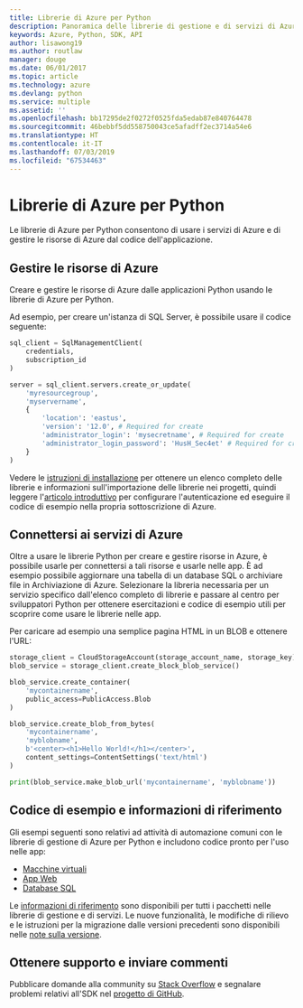 ```yaml
---
title: Librerie di Azure per Python
description: Panoramica delle librerie di gestione e di servizi di Azure per Python
keywords: Azure, Python, SDK, API
author: lisawong19
ms.author: routlaw
manager: douge
ms.date: 06/01/2017
ms.topic: article
ms.technology: azure
ms.devlang: python
ms.service: multiple
ms.assetid: ''
ms.openlocfilehash: bb17295de2f0272f0525fda5edab87e840764478
ms.sourcegitcommit: 46bebbf5dd558750043ce5afadff2ec3714a54e6
ms.translationtype: HT
ms.contentlocale: it-IT
ms.lasthandoff: 07/03/2019
ms.locfileid: "67534463"
---
```

# <a name="azure-libraries-for-python"></a>Librerie di Azure per Python

Le librerie di Azure per Python consentono di usare i servizi di Azure e di gestire le risorse di Azure dal codice dell'applicazione. 

## <a name="manage-azure-resources"></a>Gestire le risorse di Azure

Creare e gestire le risorse di Azure dalle applicazioni Python usando le librerie di Azure per Python.

Ad esempio, per creare un'istanza di SQL Server, è possibile usare il codice seguente:

```python
sql_client = SqlManagementClient(
    credentials,
    subscription_id
)

server = sql_client.servers.create_or_update(
    'myresourcegroup',
    'myservername',
    {
        'location': 'eastus',
        'version': '12.0', # Required for create
        'administrator_login': 'mysecretname', # Required for create
        'administrator_login_password': 'HusH_Sec4et' # Required for create
    }
)
```

Vedere le [istruzioni di installazione](python-sdk-azure-install.md) per ottenere un elenco completo delle librerie e informazioni sull'importazione delle librerie nei progetti, quindi leggere l'[articolo introduttivo](python-sdk-azure-get-started.yml) per configurare l'autenticazione ed eseguire il codice di esempio nella propria sottoscrizione di Azure.

## <a name="connect-to-azure-services"></a>Connettersi ai servizi di Azure

Oltre a usare le librerie Python per creare e gestire risorse in Azure, è possibile usarle per connettersi a tali risorse e usarle nelle app. È ad esempio possibile aggiornare una tabella di un database SQL o archiviare file in Archiviazione di Azure. Selezionare la libreria necessaria per un servizio specifico dall'elenco completo di librerie e passare al centro per sviluppatori Python per ottenere esercitazioni e codice di esempio utili per scoprire come usare le librerie nelle app.

Per caricare ad esempio una semplice pagina HTML in un BLOB e ottenere l'URL:

```python
storage_client = CloudStorageAccount(storage_account_name, storage_key)
blob_service = storage_client.create_block_blob_service()

blob_service.create_container(
    'mycontainername',
    public_access=PublicAccess.Blob
)

blob_service.create_blob_from_bytes(
    'mycontainername',
    'myblobname',
    b'<center><h1>Hello World!</h1></center>',
    content_settings=ContentSettings('text/html')
)

print(blob_service.make_blob_url('mycontainername', 'myblobname'))
```

## <a name="sample-code-and-reference"></a>Codice di esempio e informazioni di riferimento
Gli esempi seguenti sono relativi ad attività di automazione comuni con le librerie di gestione di Azure per Python e includono codice pronto per l'uso nelle app:
- [Macchine virtuali](python-sdk-azure-virtual-machine-samples.md)
- [App Web](python-sdk-azure-web-apps-samples.md)
- [Database SQL](python-sdk-azure-sql-database-samples.md)

Le [informazioni di riferimento](/python/api/overview/azure) sono disponibili per tutti i pacchetti nelle librerie di gestione e di servizi. Le nuove funzionalità, le modifiche di rilievo e le istruzioni per la migrazione dalle versioni precedenti sono disponibili nelle [note sulla versione](python-sdk-azure-release-notes.md). 

## <a name="get-help-and-give-feedback"></a>Ottenere supporto e inviare commenti

Pubblicare domande alla community su [Stack Overflow](https://stackoverflow.com/questions/tagged/azure-sdk-python) e segnalare problemi relativi all'SDK nel [progetto di GitHub](https://github.com/Azure/azure-sdk-for-python).
